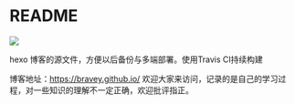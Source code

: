 # README

![](https://travis-ci.org/BraveY/BraveY.github.io.svg?branch=hexo)

hexo 博客的源文件，方便以后备份与多端部署。使用Travis CI持续构建

博客地址：https://bravey.github.io/ 欢迎大家来访问，记录的是自己的学习过程，对一些知识的理解不一定正确，欢迎批评指正。